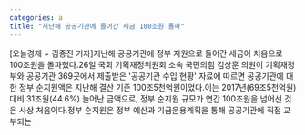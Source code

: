```yaml
---
categories: a
title: "지난해 공공기관에 들어간 세금 100조원 돌파"
---
```

[오늘경제 = 김종진 기자]지난해 공공기관에 정부 지원으로 들어간 세금이 처음으로 100조원을 돌파했다.26일 국회 기획재정위원회 소속 국민의힘 김상훈 의원이 기획재정부와 공공기관 369곳에서 제출받은 &#39;공공기관 수입 현황&#39; 자료에 따르면 공공기관에 대한 정부 순지원액은 지난해 결산 기준 100조5천억원이었다.이는 2017년(69조5천억원) 대비 31조원(44.6%) 늘어난 금액으로, 정부 순지원 규모가 연간 100조원을 넘어선 것은 사상 처음이다.정부 순지원은 정부 예산과 기금운용계획을 통해 공공기관에 직접 교부되는